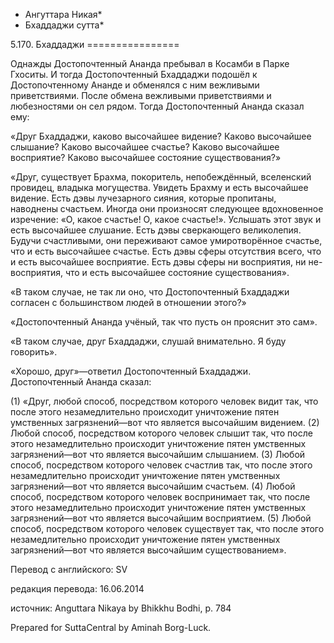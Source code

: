* Ангуттара Никая*
* Бхаддаджи сутта*

5\.170\. Бхаддаджи
\=\=\=\=\=\=\=\=\=\=\=\=\=\=\=\=

Однажды Достопочтенный Ананда пребывал в Косамби в Парке Гхоситы\. И тогда Достопочтенный Бхаддаджи подошёл к Достопочтенному Ананде и обменялся с ним вежливыми приветствиями\. После обмена вежливыми приветствиями и любезностями он сел рядом\. Тогда Достопочтенный Ананда сказал ему:

«Друг Бхаддаджи, каково высочайшее видение? Каково высочайшее слышание? Каково высочайшее счастье? Каково высочайшее восприятие? Каково высочайшее состояние существования?»

«Друг, существует Брахма, покоритель, непобеждённый, вселенский провидец, владыка могущества\. Увидеть Брахму и есть высочайшее видение\. Есть дэвы лучезарного сияния, которые пропитаны, наводнены счастьем\. Иногда они произносят следующее вдохновенное изречение: «О, какое счастье\! О, какое счастье\!»\. Услышать этот звук и есть высочайшее слушание\. Есть дэвы сверкающего великолепия\. Будучи счастливыми, они переживают самое умиротворённое счастье, что и есть высочайшее счастье\. Есть дэвы сферы отсутствия всего, что и есть высочайшее восприятие\. Есть дэвы сферы ни восприятия, ни не\-восприятия, что и есть высочайшее состояние существования»\.

«В таком случае, не так ли оно, что Достопочтенный Бхаддаджи согласен с большинством людей в отношении этого?»

«Достопочтенный Ананда учёный, так что пусть он прояснит это сам»\.

«В таком случае, друг Бхаддаджи, слушай внимательно\. Я буду говорить»\.

«Хорошо, друг»—ответил Достопочтенный Бхаддаджи\. Достопочтенный Ананда сказал:

\(1\) «Друг, любой способ, посредством которого человек видит так, что после этого незамедлительно происходит уничтожение пятен умственных загрязнений—вот что является высочайшим видением\. \(2\) Любой способ, посредством которого человек слышит так, что после этого незамедлительно происходит уничтожение пятен умственных загрязнений—вот что является высочайшим слышанием\. \(3\) Любой способ, посредством которого человек счастлив так, что после этого незамедлительно происходит уничтожение пятен умственных загрязнений—вот что является высочайшим счастьем\. \(4\) Любой способ, посредством которого человек воспринимает так, что после этого незамедлительно происходит уничтожение пятен умственных загрязнений—вот что является высочайшим восприятием\. \(5\) Любой способ, посредством которого человек существует так, что после этого незамедлительно происходит уничтожение пятен умственных загрязнений—вот что является высочайшим существованием»\.

Перевод с английского: SV

редакция перевода: 16\.06\.2014

источник: Anguttara Nikaya by Bhikkhu Bodhi, p\. 784

Prepared for SuttaCentral by Aminah Borg\-Luck\.